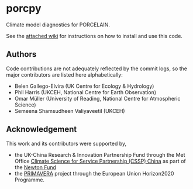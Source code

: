 # porcpy
Climate model diagnostics for PORCELAIN.

See the [attached wiki](https://github.com/ppharris/porcpy/wiki) for instructions on how to install and use this code.

## Authors

Code contributions are not adequately reflected by the commit logs, so the major contributors are listed here alphabetically:

* Belen Gallego-Elvira (UK Centre for Ecology & Hydrology)
* Phil Harris (UKCEH, National Centre for Earth Observation)
* Omar Müller (University of Reading, National Centre for Atmospheric Science)
* Semeena Shamsudheen Valiyaveetil (UKCEH)

## Acknowledgement
This work and its contributors were supported by,

* the UK-China Research & Innovation Partnership Fund through the Met Office
[Climate Science for Service Partnership (CSSP) China][1] as part of the
[Newton Fund][2]
* the [PRIMAVERA][3] project through the European Union Horizon2020 Programme.

[1]: https://www.metoffice.gov.uk/research/approach/collaboration/newton/cssp-china
[2]: https://www.newtonfund.ac.uk/
[3]: https://www.primavera-h2020.eu/
